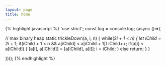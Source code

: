 ```yaml
---
layout: page
title: home
---
```


{% highlight javascript %}
'use strict'; const log = console.log; (async ()=>{

  // max binary heap
  static trickleDown(a, i, n) {
    while(2*i + 1 < n) {
      let iChild = 2*i + 1;
      if(iChild + 1 < n && a[iChild] < a[iChild + 1])
        iChild++;
      if(a[i] < a[iChild]) {
        [a[i], a[iChild]] = [a[iChild], a[i]];
        i = iChild;
      }
      else
        return;
    }
  }

})();
{% endhighlight %}
